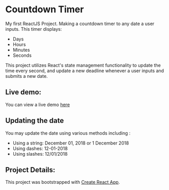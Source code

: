 # Countdown Timer
My first ReactJS Project. Making a countdown timer to any date a user inputs. 
This timer displays:
 - Days
 - Hours
 - Minutes
 - Seconds

 This project utilizes React's state management functionality to update the time every second, and update a new deadline whenever a user inputs and submits a new date.
 
## Live demo:
You can view a live demo [here](https://starlimeweb.com/countdown/)
## Updating the date
You may update the date using various methods including :
 - Using a string: December 01, 2018 or 1 December 2018
 - Using dashes: 12-01-2018
 - Using slashes: 12/01/2018
## Project Details:
This project was bootstrapped with [Create React App](https://github.com/facebookincubator/create-react-app).



